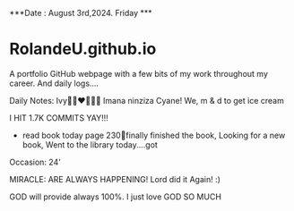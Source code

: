 ***Date : August 3rd,2024. Friday ***
# RolandeU.github.io
 
A portfolio GitHub webpage with a few bits of my work throughout my career. And daily logs....

Daily Notes:
Ivy🙌🏽❤️💚🙏🏾 Imana ninziza Cyane!
We, m & d to get ice cream

I HIT 1.7K COMMITS YAY!!!
- read book today page 230💚finally finished the book, Looking for a new book, 
Went to the library today....got

Occasion: 24'

MIRACLE: ARE ALWAYS HAPPENING!
Lord did it Again! :)

GOD will provide always 100%. I just love GOD SO MUCH







